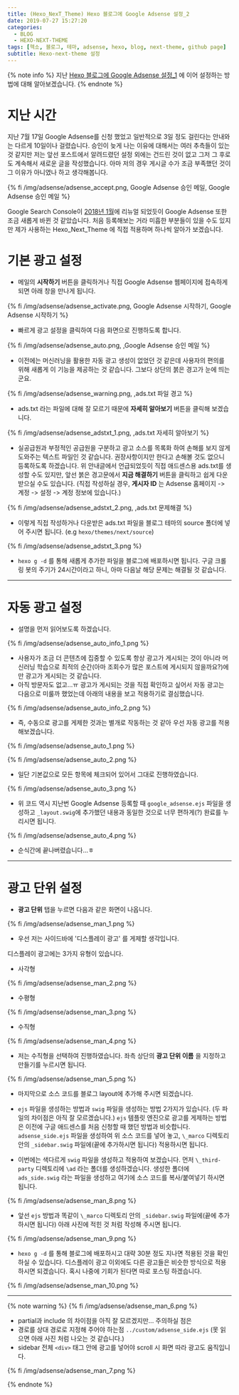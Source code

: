 ```yaml
---
title: (Hexo_NexT_Theme) Hexo 블로그에 Google Adsense 설정_2
date: 2019-07-27 15:27:20
categories:
  - BLOG
  - HEXO-NEXT-THEME
tags: [헥소, 블로그, 테마, adsense, hexo, blog, next-theme, github page]
subtitle: Hexo-next-theme 설정
---
```



{% note info %}
지난 [Hexo 블로그에 Google Adsense 설정_1](https://taejin0527.github.io/2019/07/17/hexo-adsense-1/) 에 이어 설정하는 방법에 대해 알아보겠습니다.
{% endnote %}

# 지난 시간

지난 7월 17일 Google Adsense를 신청 했었고 일반적으로 3일 정도 걸린다는 안내와는 다르게 10일이나 걸렸습니다. 승인이 늦게 나는 이유에 대해서는 여러 추측들이 있는 것 같지만 저는 앞선 포스트에서 알려드렸던 설정 외에는 건드린 것이 없고 그저 그 후로도 계속해서 새로운 글을 작성했습니다. 아마 저의 경우 게시글 수가 조금 부족했던 것이 그 이유가 아니였나 하고 생각해봅니다.

{% fi /img/adsense/adsense_accept.png, Google Adsense 승인 메일, Google Adsense 승인 메일 %}

Google Search Console이 [2018년 1월](https://en.wikipedia.org/wiki/Google_Search_Console)에 리뉴얼 되었듯이 Google Adsense 또한 조금 새롭게 바뀐 것 같았습니다. 처음 등록해보는 거라 미흡한 부분들이 있을 수도 있지만 제가 사용하는 Hexo_Next_Theme 에 직접 적용하며 하나씩 알아가 보겠습니다.

# 기본 광고 설정

- 메일의 **시작하기** 버튼을 클릭하거나 직접 Google Adsense 웹페이지에 접속하게 되면 아래 창을 만나게 됩니다.

{% fi /img/adsense/adsense_activate.png, Google Adsense 시작하기, Google Adsense 시작하기 %}

- 빠르게 광고 설정을 클릭하여 다음 화면으로 진행하도록 합니다.

{% fi /img/adsense/adsense_auto.png, ,Google Adsense 승인 메일 %}

- 이전에는 머신러닝을 활용한 자동 광고 생성이 없었던 것 같은데 사용자의 편의를 위해 새롭게 이 기능을 제공하는 것 같습니다.
그보다 상단의 붉은 경고가 눈에 띄는군요.

{% fi /img/adsense/adsense_warning.png, ,ads.txt 파일 경고 %}

- ads.txt 라는 파일에 대해 잘 모르기 때문에 **자세히 알아보기** 버튼을 클릭해 보겠습니다.

{% fi /img/adsense/adsense_adstxt_1.png, ,ads.txt 자세히 알아보기 %}

- 실공급원과 부정적인 공급원을 구분하고 광고 소스를 목록화 하여 손해를 보지 않게 도와주는 텍스트 파일인 것 같습니다. 권장사항이지만 한다고 손해볼 것도 없으니 등록하도록 하겠습니다.
위 안내글에서 언급되었듯이 직접 애드센스용 ads.txt를 생성할 수도 있지만, 앞선 붉은 경고문에서 **지금 해결하기** 버튼을 클릭하고 쉽게 다운받으실 수도 있습니다.
(직접 작성하실 경우, **게시자 ID** 는 Adsense 홈페이지 -> 계정 -> 설정 -> 계정 정보에 있습니다.)

{% fi /img/adsense/adsense_adstxt_2.png, ,ads.txt 문제해결 %}

- 이렇게 직접 작성하거나 다운받은 ads.txt 파일을 블로그 테마의 source 폴더에 넣어 주시면 됩니다. (e.g `hexo/themes/next/source`)

{% fi /img/adsense/adsense_adstxt_3.png %}

- `hexo g -d` 를 통해 새롭게 추가한 파일을 블로그에 배포하시면 됩니다. 구글 크롤링 봇의 주기가 24시간이라고 하니, 아마 다음날 해당 문제는 해결될 것 같습니다.

-----

# 자동 광고 설정

- 설명을 먼저 읽어보도록 하겠습니다.

{% fi /img/adsense/adsense_auto_info_1.png %}

- 사용자가 조금 더 콘텐츠에 집중할 수 있도록 항상 광고가 게시되는 것이 아니라 머신러닝 학습으로 최적의 순간(아마 조회수가 많은 포스트에 게시되지 않을까요?)에만 광고가 게시되는 것 같습니다.
- 아직 방문자도 없고...ㅠ 광고가 게시되는 것을 직접 확인하고 싶어서 자동 광고는 다음으로 미룰까 했었는데 아래의 내용을 보고 적용하기로 결심했습니다.

{% fi /img/adsense/adsense_auto_info_2.png %}

- 즉, 수동으로 광고를 게제한 것과는 별개로 작동하는 것 같아 우선 자동 광고를 적용해보겠습니다.

{% fi /img/adsense/adsense_auto_1.png %}

{% fi /img/adsense/adsense_auto_2.png %}

- 일단 기본값으로 모든 항목에 체크되어 있어서 그대로 진행하였습니다.

{% fi /img/adsense/adsense_auto_3.png %}

- 위 코드 역시 지난번 Google Adsense 등록할 때 `google_adsense.ejs` 파일을 생성하고 `_layout.swig`에 추가했던 내용과 동일한 것으로 너무 편하게(?) 완료를 누리시면 됩니다.

{% fi /img/adsense/adsense_auto_4.png %}

- 순식간에 끝나버렸습니다...ㅎ

-----

# 광고 단위 설정

- **광고 단위** 탭을 누르면 다음과 같은 화면이 나옵니다.

{% fi /img/adsense/adsense_man_1.png %}

- 우선 저는 사이드바에 '디스플레이 광고' 를 게제할 생각입니다.

디스플레이 광고에는 3가지 유형이 있습니다.

- 사각형

{% fi /img/adsense/adsense_man_2.png %}

- 수평형

{% fi /img/adsense/adsense_man_3.png %}

- 수직형

{% fi /img/adsense/adsense_man_4.png %}

- 저는 수직형을 선택하여 진행하였습니다. 좌측 상단의 **광고 단위 이름** 을 지정하고 만들기를 누르시면 됩니다.

{% fi /img/adsense/adsense_man_5.png %}

- 마지막으로 소스 코드를 블로그 layout에 추가해 주시면 되겠습니다.

- `ejs` 파일을 생성하는 방법과 `swig` 파일을 생성하는 방법 2가지가 있습니다. (두 파일의 차이점은 아직 잘 모르겠습니다.)
  `ejs` 템플릿 엔진으로 광고를 게제하는 방법은 이전에 구글 애드센스를 처음 신청할 때 했던 방법과 비슷합니다.
  `adsense_side.ejs` 파일을 생성하여 위 소스 코드를 넣어 놓고, `\_marco` 디렉토리 안의 `_sidebar.swig` 파일에(끝에 추가하시면 됩니다) 적용하시면 됩니다.


- 이번에는 색다르게 `swig` 파일을 생성하고 적용하여 보겠습니다.
  먼저 `\_third-party` 디렉토리에 `\ad` 라는 폴더를 생성하겠습니다. 생성한 폴더에 `ads_side.swig` 라는 파일을 생성하고 여기에 소스 코드를 복사/붙여넣기 하시면 됩니다.

{% fi /img/adsense/adsense_man_8.png %}

- 앞선 `ejs` 방법과 똑같이 `\_marco` 디렉토리 안의 `_sidebar.swig` 파일에(끝에 추가하시면 됩니다) 아래 사진에 적힌 것 처럼 작성해 주시면 됩니다.

{% fi /img/adsense/adsense_man_9.png %}

- `hexo g -d` 를 통해 블로그에 배포하시고 대략 30분 정도 지나면 적용된 것을 확인하실 수 있습니다.
  디스플레이 광고 이외에도 다른 광고들은 비슷한 방식으로 적용하시면 되겠습니다. 혹시 나중에 기회가 된다면 따로 포스팅 하겠습니다.

{% fi /img/adsense/adsense_man_10.png %}

-----

{% note warning %}
{% fi /img/adsense/adsense_man_6.png %}

* partial과 include 의 차이점을 아직 잘 모르겠지만... 주의하실 점은
* 경로를 상대 경로로 지정해 주어야 하는점 `../custom/adsense_side.ejs` (못 읽으면 아래 사진 처럼 나오는 것 같습니다.)
* sidebar 전체 `<div>` 태그 안에 광고를 넣어야 scroll 시 화면 따라 광고도 움직입니다.

{% fi /img/adsense/adsense_man_7.png %}

{% endnote %}
